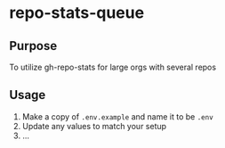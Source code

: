 # repo-stats-queue

## Purpose

To utilize gh-repo-stats for large orgs with several repos

## Usage

1. Make a copy of `.env.example` and name it to be `.env`
2. Update any values to match your setup
3. ...
